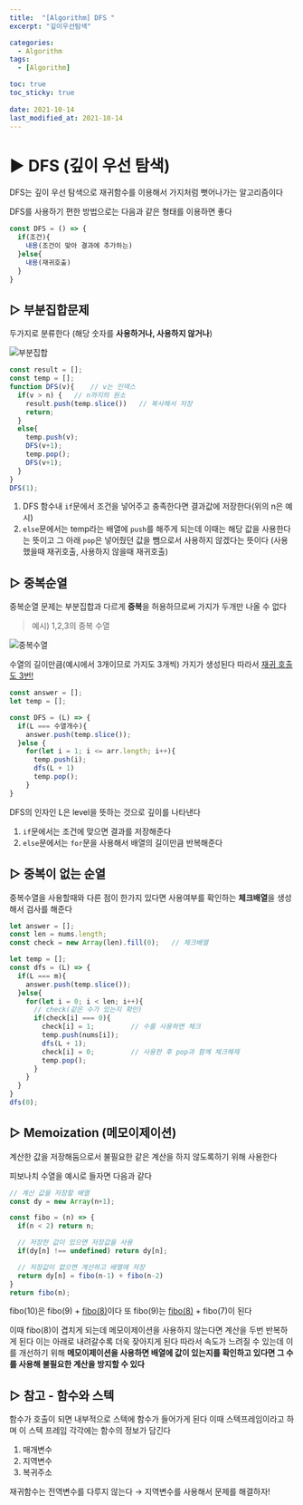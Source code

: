 ```yaml
---
title:  "[Algorithm] DFS "
excerpt: "깊이우선탐색"

categories:
  - Algorithm
tags:
  - [Algorithm]

toc: true
toc_sticky: true
 
date: 2021-10-14
last_modified_at: 2021-10-14
---
```


# ▶️ DFS (깊이 우선 탐색)
DFS는 깊이 우선 탐색으로 재귀함수를 이용해서 가지처럼 뻣어나가는 알고리즘이다

DFS를 사용하기 편한 방법으로는 다음과 같은 형태를 이용하면 좋다
```js
const DFS = () => {
  if(조건){
    내용(조건이 맞아 결과에 추가하는)
  }else{
    내용(재귀호출)
  }
}
```

## ▷ 부분집합문제
두가지로 분류한다 (해당 숫자를 **사용하거나, 사용하지 않거나**)

![부분집합](../../imgs/부분집합.png)

```js
const result = [];
const temp = [];
function DFS(v){    // v는 인덱스
  if(v > n) {   // n까지의 원소
    result.push(temp.slice())   // 복사해서 저장
    return;
  }
  else{
    temp.push(v);   
    DFS(v+1);
    temp.pop();
    DFS(v+1);
  }
}
DFS(1);
```

1. DFS 함수내 `if`문에서 조건을 넣어주고 충족한다면 결과값에 저장한다(위의 n은 예시)
2. `else`문에서는 temp라는 배열에 `push`를 해주게 되는데 이때는 해당 값을 사용한다는 뜻이고 그 아래 `pop`은 넣어줬던 값을 뺌으로서 사용하지 않겠다는 뜻이다 (사용했을때 재귀호출, 사용하지 않을때 재귀호출)


## ▷ 중복순열
중복순열 문제는 부분집합과 다르게 **중복**을 허용하므로써 가지가 두개만 나올 수 없다

> 예시) 1,2,3의 중복 수열

![중복수열](../../imgs/중복수열.png)

수열의 길이만큼(예시에서 3개이므로 가지도 3개씩) 가지가 생성된다 따라서 <u>재귀 호출도 3번!</u>

```js
const answer = [];
let temp = [];

const DFS = (L) => {
  if(L === 수열개수){
    answer.push(temp.slice());
  }else {
    for(let i = 1; i <= arr.length; i++){
      temp.push(i);
      dfs(L + 1)
      temp.pop();
    }
}
```
DFS의 인자인 L은 level을 뜻하는 것으로 깊이를 나타낸다

1. `if`문에서는 조건에 맞으면 결과를 저장해준다
2. `else`문에서는 `for`문을 사용해서 배열의 길이만큼 반복해준다

## ▷ 중복이 없는 순열
중복수열을 사용할때와 다른 점이 한가지 있다면 사용여부를 확인하는 **체크배열**을 생성해서 검사를 해준다
```js
let answer = [];
const len = nums.length;
const check = new Array(len).fill(0);   // 체크배열

let temp = [];
const dfs = (L) => {
  if(L === m){
    answer.push(temp.slice());
  }else{
    for(let i = 0; i < len; i++){
      // check(같은 수가 있는지 확인)
      if(check[i] === 0){
        check[i] = 1;         // 수를 사용하면 체크
        temp.push(nums[i]);
        dfs(L + 1);
        check[i] = 0;         // 사용한 후 pop과 함께 체크해제
        temp.pop();
      }
    }
  }
}
dfs(0);
```

## ▷ Memoization (메모이제이션)
계산한 값을 저장해둠으로서 불필요한 같은 계산을 하지 않도록하기 위해 사용한다

피보나치 수열을 예시로 들자면 다음과 같다

```js
// 계산 값을 저장할 배열
const dy = new Array(n+1);

const fibo = (n) => {
  if(n < 2) return n;

  // 저장한 값이 있으면 저장값을 사용
  if(dy[n] !== undefined) return dy[n];

  // 저장값이 없으면 계산하고 배열에 저장
  return dy[n] = fibo(n-1) + fibo(n-2)
}
return fibo(n);
```

fibo(10)은 fibo(9) + <u>fibo(8)</u>이다 또 fibo(9)는 <u>fibo(8)</u> + fibo(7)이 된다 

이때 fibo(8)이 겹치게 되는데 메모이제이션을 사용하지 않는다면 계산을 두번 반복하게 된다 이는 아래로 내려갈수록 더욱 잦아지게 된다 따라서 속도가 느려질 수 있는데 이를 개선하기 위해 **메모이제이션을 사용하면 배열에 값이 있는지를 확인하고 있다면 그 수를 사용해 불필요한 계산을 방지할 수 있다**

## ▷ 참고 - 함수와 스텍
함수가 호출이 되면 내부적으로 스텍에 함수가 들어가게 된다 이때 스텍프레임이라고 하며 이 스텍 프레임 각각에는 함수의 정보가 담긴다

1. 매개변수
2. 지역변수
3. 복귀주소

재귀함수는 전역변수를 다루지 않는다 → 지역변수를 사용해서 문제를 해결하자!
